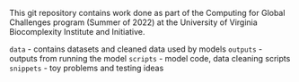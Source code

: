 This git repository contains work done as part of the Computing for Global Challenges program (Summer of 2022) at the University of Virginia Biocomplexity Institute and Initiative.

`data` - contains datasets and cleaned data used by models
`outputs` - outputs from running the model
`scripts` - model code, data cleaning scripts
`snippets` - toy problems and testing ideas
